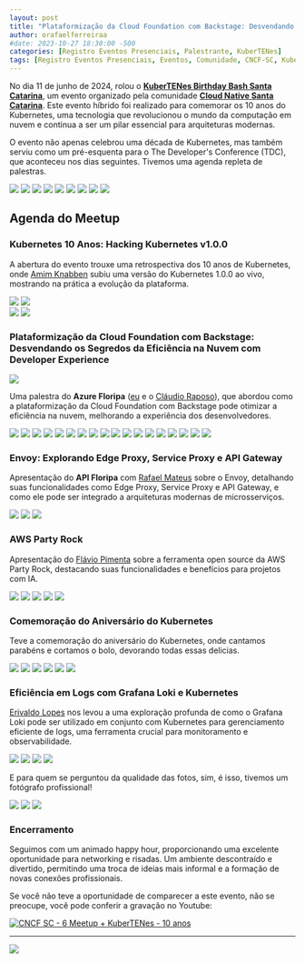 ```yaml
---
layout: post
title: "Plataformização da Cloud Foundation com Backstage: Desvendando os Segredos da Eficiência na Nuvem com Developer Experience - Esquenta TDC - KuberTENes Birthday Bash Santa Catarina + Azure Floripa + API Floripa"
author: orafaelferreiraa
#date: 2023-10-27 18:30:00 -500
categories: [Registro Eventos Presenciais, Palestrante, KuberTENes]
tags: [Registro Eventos Presenciais, Eventos, Comunidade, CNCF-SC, KuberTENes]
---
```


No dia 11 de junho de 2024, rolou o [**KuberTENes Birthday Bash Santa Catarina**](https://community.cncf.io/events/details/cncf-cloud-native-santa-catarina-presents-6o-kubertenes-birthday-bash-santa-catarina/), um evento organizado pela comunidade [**Cloud Native Santa Catarina**](https://community.cncf.io/cloud-native-santa-catarina/). Este evento híbrido foi realizado para comemorar os 10 anos do Kubernetes, uma tecnologia que revolucionou o mundo da computação em nuvem e continua a ser um pilar essencial para arquiteturas modernas.

O evento não apenas celebrou uma década de Kubernetes, mas também serviu como um pré-esquenta para o The Developer's Conference (TDC), que aconteceu nos dias seguintes. Tivemos uma agenda repleta de palestras.

![](https://stoblobcertificados011.blob.core.windows.net/imagens-blog/posts/CloudNativeSC-KuberTENes/01.JPG)
![](https://stoblobcertificados011.blob.core.windows.net/imagens-blog/posts/CloudNativeSC-KuberTENes/02.JPG)
![](https://stoblobcertificados011.blob.core.windows.net/imagens-blog/posts/CloudNativeSC-KuberTENes/03.JPG)
![](https://stoblobcertificados011.blob.core.windows.net/imagens-blog/posts/CloudNativeSC-KuberTENes/04.JPG)
![](https://stoblobcertificados011.blob.core.windows.net/imagens-blog/posts/CloudNativeSC-KuberTENes/05.JPG)
![](https://stoblobcertificados011.blob.core.windows.net/imagens-blog/posts/CloudNativeSC-KuberTENes/06.JPG)
![](https://stoblobcertificados011.blob.core.windows.net/imagens-blog/posts/CloudNativeSC-KuberTENes/07.JPG)
![](https://stoblobcertificados011.blob.core.windows.net/imagens-blog/posts/CloudNativeSC-KuberTENes/08.JPG)
![](https://stoblobcertificados011.blob.core.windows.net/imagens-blog/posts/CloudNativeSC-KuberTENes/038.JPG)

## Agenda do Meetup

### Kubernetes 10 Anos: Hacking Kubernetes v1.0.0
A abertura do evento trouxe uma retrospectiva dos 10 anos de Kubernetes, onde [Amim Knabben](https://www.linkedin.com/in/amim/) subiu uma versão do Kubernetes 1.0.0 ao vivo, mostrando na prática a evolução da plataforma.

![](https://stoblobcertificados011.blob.core.windows.net/imagens-blog/posts/CloudNativeSC-KuberTENes/09.JPG)
![](https://stoblobcertificados011.blob.core.windows.net/imagens-blog/posts/CloudNativeSC-KuberTENes/10.JPG)    
![](https://stoblobcertificados011.blob.core.windows.net/imagens-blog/posts/CloudNativeSC-KuberTENes/11.JPG)
![](https://stoblobcertificados011.blob.core.windows.net/imagens-blog/posts/CloudNativeSC-KuberTENes/12.JPG)


### Plataformização da Cloud Foundation com Backstage: Desvendando os Segredos da Eficiência na Nuvem com Developer Experience

![](https://stoblobcertificados011.blob.core.windows.net/imagens-blog/posts/kuberTENes-Birthday-Bash-Santa-Catarina.png)

Uma palestra do **Azure Floripa** ([eu](https://www.linkedin.com/in/orafaelferreiraa/) e o [Cláudio Raposo](https://www.linkedin.com/in/cfraposo/)), que abordou como a plataformização da Cloud Foundation com Backstage pode otimizar a eficiência na nuvem, melhorando a experiência dos desenvolvedores.

![](https://stoblobcertificados011.blob.core.windows.net/imagens-blog/posts/CloudNativeSC-KuberTENes/13.JPG)
![](https://stoblobcertificados011.blob.core.windows.net/imagens-blog/posts/CloudNativeSC-KuberTENes/14.JPG)
![](https://stoblobcertificados011.blob.core.windows.net/imagens-blog/posts/CloudNativeSC-KuberTENes/15.JPG)
![](https://stoblobcertificados011.blob.core.windows.net/imagens-blog/posts/CloudNativeSC-KuberTENes/16.JPG)
![](https://stoblobcertificados011.blob.core.windows.net/imagens-blog/posts/CloudNativeSC-KuberTENes/17.JPG)
![](https://stoblobcertificados011.blob.core.windows.net/imagens-blog/posts/CloudNativeSC-KuberTENes/18.JPG)
![](https://stoblobcertificados011.blob.core.windows.net/imagens-blog/posts/CloudNativeSC-KuberTENes/19.JPG)
![](https://stoblobcertificados011.blob.core.windows.net/imagens-blog/posts/CloudNativeSC-KuberTENes/20.JPG)
![](https://stoblobcertificados011.blob.core.windows.net/imagens-blog/posts/CloudNativeSC-KuberTENes/21.JPG)
![](https://stoblobcertificados011.blob.core.windows.net/imagens-blog/posts/CloudNativeSC-KuberTENes/22.JPG)
![](https://stoblobcertificados011.blob.core.windows.net/imagens-blog/posts/CloudNativeSC-KuberTENes/23.JPG)
![](https://stoblobcertificados011.blob.core.windows.net/imagens-blog/posts/CloudNativeSC-KuberTENes/24.JPG)
![](https://stoblobcertificados011.blob.core.windows.net/imagens-blog/posts/CloudNativeSC-KuberTENes/25.JPG)
![](https://stoblobcertificados011.blob.core.windows.net/imagens-blog/posts/CloudNativeSC-KuberTENes/26.JPG)
![](https://stoblobcertificados011.blob.core.windows.net/imagens-blog/posts/CloudNativeSC-KuberTENes/27.JPG)
![](https://stoblobcertificados011.blob.core.windows.net/imagens-blog/posts/CloudNativeSC-KuberTENes/28.JPG)
![](https://stoblobcertificados011.blob.core.windows.net/imagens-blog/posts/CloudNativeSC-KuberTENes/29.JPG)
![](https://stoblobcertificados011.blob.core.windows.net/imagens-blog/posts/CloudNativeSC-KuberTENes/48.JPG)

### Envoy: Explorando Edge Proxy, Service Proxy e API Gateway
Apresentação do **API Floripa** com [Rafael Mateus](https://www.linkedin.com/in/rafaelbmateus/) sobre o Envoy, detalhando suas funcionalidades como Edge Proxy, Service Proxy e API Gateway, e como ele pode ser integrado a arquiteturas modernas de microsserviços.

![](https://stoblobcertificados011.blob.core.windows.net/imagens-blog/posts/CloudNativeSC-KuberTENes/30.jpg)
![](https://stoblobcertificados011.blob.core.windows.net/imagens-blog/posts/CloudNativeSC-KuberTENes/31.jpg)
![](https://stoblobcertificados011.blob.core.windows.net/imagens-blog/posts/CloudNativeSC-KuberTENes/32.jpg)

### AWS Party Rock
Apresentação do [Flávio Pimenta](https://www.linkedin.com/in/flaap/) sobre a ferramenta open source da AWS Party Rock, destacando suas funcionalidades e benefícios para projetos com IA.

![](https://stoblobcertificados011.blob.core.windows.net/imagens-blog/posts/CloudNativeSC-KuberTENes/33.JPG)
![](https://stoblobcertificados011.blob.core.windows.net/imagens-blog/posts/CloudNativeSC-KuberTENes/34.JPG)
![](https://stoblobcertificados011.blob.core.windows.net/imagens-blog/posts/CloudNativeSC-KuberTENes/35.JPG)
![](https://stoblobcertificados011.blob.core.windows.net/imagens-blog/posts/CloudNativeSC-KuberTENes/36.JPG)
![](https://stoblobcertificados011.blob.core.windows.net/imagens-blog/posts/CloudNativeSC-KuberTENes/37.JPG)

### Comemoração do Aniversário do Kubernetes
Teve a comemoração do aniversário do Kubernetes, onde cantamos parabéns e cortamos o bolo, devorando todas essas delicias.

![](https://stoblobcertificados011.blob.core.windows.net/imagens-blog/posts/CloudNativeSC-KuberTENes/38.JPG)
![](https://stoblobcertificados011.blob.core.windows.net/imagens-blog/posts/CloudNativeSC-KuberTENes/39.JPG)
![](https://stoblobcertificados011.blob.core.windows.net/imagens-blog/posts/CloudNativeSC-KuberTENes/40.JPG)
![](https://stoblobcertificados011.blob.core.windows.net/imagens-blog/posts/CloudNativeSC-KuberTENes/41.JPG)
![](https://stoblobcertificados011.blob.core.windows.net/imagens-blog/posts/CloudNativeSC-KuberTENes/42.JPG)
![](https://stoblobcertificados011.blob.core.windows.net/imagens-blog/posts/CloudNativeSC-KuberTENes/43.JPG)

### Eficiência em Logs com Grafana Loki e Kubernetes
[Erivaldo Lopes](https://www.linkedin.com/in/erivaldolopes/) nos levou a uma exploração profunda de como o Grafana Loki pode ser utilizado em conjunto com Kubernetes para gerenciamento eficiente de logs, uma ferramenta crucial para monitoramento e observabilidade.

![](https://stoblobcertificados011.blob.core.windows.net/imagens-blog/posts/CloudNativeSC-KuberTENes/44.JPG)
![](https://stoblobcertificados011.blob.core.windows.net/imagens-blog/posts/CloudNativeSC-KuberTENes/45.JPG)
![](https://stoblobcertificados011.blob.core.windows.net/imagens-blog/posts/CloudNativeSC-KuberTENes/46.JPG)
![](https://stoblobcertificados011.blob.core.windows.net/imagens-blog/posts/CloudNativeSC-KuberTENes/47.JPG)

E para quem se perguntou da qualidade das fotos, sim, é isso, tivemos um fotógrafo profissional!

![](https://stoblobcertificados011.blob.core.windows.net/imagens-blog/posts/CloudNativeSC-KuberTENes/49.jpg)
![](https://stoblobcertificados011.blob.core.windows.net/imagens-blog/posts/CloudNativeSC-KuberTENes/50.jpg)
![](https://stoblobcertificados011.blob.core.windows.net/imagens-blog/posts/CloudNativeSC-KuberTENes/51.jpg)

### Encerramento 
Seguimos com um animado happy hour, proporcionando uma excelente oportunidade para networking e risadas. Um ambiente descontraído e divertido, permitindo uma troca de ideias mais informal e a formação de novas conexões profissionais.

Se você não teve a oportunidade de comparecer a este evento, não se preocupe, você pode conferir a gravação no Youtube:

[![CNCF SC - 6 Meetup + KuberTENes - 10 anos](https://img.youtube.com/vi/iACjUNbhnaM/0.jpg)](https://www.youtube.com/watch?v=iACjUNbhnaM)

---

![](https://stoblobcertificados011.blob.core.windows.net/imagens-blog/posts/Logo2.png)